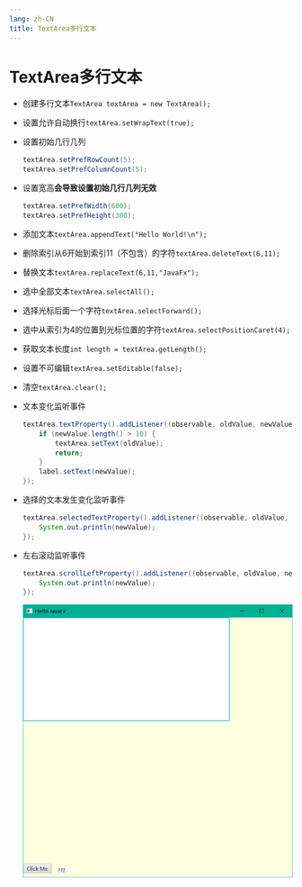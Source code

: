 ```yaml
---
lang: zh-CN
title: TextArea多行文本
---
```



# TextArea多行文本

* 创建多行文本`TextArea textArea = new TextArea();`

* 设置允许自动换行`textArea.setWrapText(true);`

* 设置初始几行几列
      
    ```java
    textArea.setPrefRowCount(5);  
    textArea.setPrefColumnCount(5);
    ```

* 设置宽高**会导致设置初始几行几列无效**
      
    ```java
    textArea.setPrefWidth(600);  
    textArea.setPrefHeight(300);
    ```

* 添加文本`textArea.appendText("Hello World!\n");`

* 删除索引从6开始到索引11（不包含）的字符`textArea.deleteText(6,11);`

* 替换文本`textArea.replaceText(6,11,"JavaFx");`

* 选中全部文本`textArea.selectAll();`

* 选择光标后面一个字符`textArea.selectForward();`

* 选中从索引为4的位置到光标位置的字符`textArea.selectPositionCaret(4);`

* 获取文本长度`int length = textArea.getLength();`

* 设置不可编辑`textArea.setEditable(false);`

* 清空`textArea.clear();`

* 文本变化监听事件
  
    ```java
    textArea.textProperty().addListener((observable, oldValue, newValue) -> {  
        if (newValue.length() > 10) {  
            textArea.setText(oldValue);  
            return;  
        }  
        label.setText(newValue);  
    });
    ```

* 选择的文本发生变化监听事件
  
    ```java
    textArea.selectedTextProperty().addListener((observable, oldValue, newValue) -> {  
        System.out.println(newValue);  
    });
    ```

* 左右滚动监听事件
      
    ```java
    textArea.scrollLeftProperty().addListener((observable, oldValue, newValue) -> {  
        System.out.println(newValue);  
    });
    ```
    
    ![](../assets/Pasted%20image%2020220515135914.png)